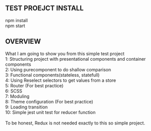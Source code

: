 ## TEST PROEJCT INSTALL

npm install <br/>
npm start <br/>

## OVERVIEW

What I am going to show you from this simple test project <br/>
1: Structuring project with presentational components and container components <br/>
2: Using purecomponent to do shallow comparison <br/>
3: Functional components(stateless, statefull) <br/>
4: Using Reselect selectors to get values from a store <br/>
5: Router (For best practice) <br/>
6: SCSS <br/>
7: Moduling <br/>
8: Theme configuration (For best practice) <br/>
9: Loading transition <br/>
10: Simple jest unit test for reducer function <br/>
<br/>
To be honest, Redux is not needed exactly to this so simple project. <br/>
